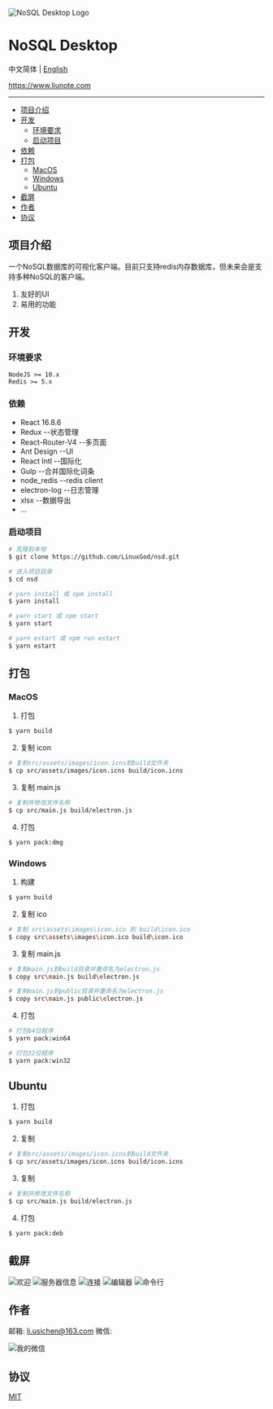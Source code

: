 ![NoSQL Desktop Logo](https://gitee.com/linuxGod/Images/raw/master/nsd/Screenshots/NoSQLDesktopLogo.png)

# NoSQL Desktop
中文简体 | [English](./README.en.md)

<a href="https://www.liunote.com" target="_blank">https://www.liunote.com </a>

***

- [项目介绍](#项目介绍)
- [开发](#开发)
    - [环境要求](#环境要求)
    - [启动项目](#启动项目)
- [依赖](#依赖)
- [打包](#打包)
    - [MacOS](#macos)
    - [Windows](#windows)
    - [Ubuntu](#ubuntu)
- [截屏](#截屏)
- [作者](#作者)
- [协议](#协议)

## 项目介绍
一个NoSQL数据库的可视化客户端。目前只支持redis内存数据库，但未来会是支持多种NoSQL的客户端。
1. 友好的UI
2. 易用的功能

## 开发
### 环境要求
```
NodeJS >= 10.x
Redis >= 5.x
```

### 依赖
* React 16.8.6
* Redux           --状态管理
* React-Router-V4 --多页面
* Ant Design      --UI
* React Intl      --国际化
* Gulp            --合并国际化词条
* node_redis      --redis client
* electron-log    --日志管理
* xlsx            --数据导出
* ...

### 启动项目
```sh
# 克隆到本地
$ git clone https://github.com/LinuxGod/nsd.git

# 进入项目目录
$ cd nsd

# yarn install 或 npm install
$ yarn install

# yarn start 或 npm start
$ yarn start

# yarn estart 或 npm run estart
$ yarn estart
```

## 打包
### MacOS
1.  打包
```sh
$ yarn build
```

2. 复制 icon
```sh
# 复制src/assets/images/icon.icns到build文件夹
$ cp src/assets/images/icon.icns build/icon.icns
```

3. 复制 main.js
```sh
# 复制并修改文件名称
$ cp src/main.js build/electron.js
```

4. 打包
```sh
$ yarn pack:dmg
```

### Windows
1.  构建
```sh
$ yarn build
```

2. 复制 ico
```sh
# 复制 src\assets\images\icon.ico 到 build\icon.ico
$ copy src\assets\images\icon.ico build\icon.ico
```

3. 复制 main.js
```sh
# 复制main.js到build目录并重命名为electron.js
$ copy src\main.js build\electron.js

# 复制main.js到public目录并重命名为electron.js
$ copy src\main.js public\electron.js
```

4. 打包
```sh
# 打包64位程序
$ yarn pack:win64

# 打包32位程序
$ yarn pack:win32
```

## Ubuntu
1.  打包
```sh
$ yarn build
```

2. 复制
```sh
# 复制src/assets/images/icon.icns到build文件夹
$ cp src/assets/images/icon.icns build/icon.icns
```

3. 复制
```sh
# 复制并修改文件名称
$ cp src/main.js build/electron.js
```

4. 打包
```sh
$ yarn pack:deb
```

## 截屏
![欢迎](https://gitee.com/linuxGod/Images/raw/master/nsd/Screenshots/welcome.png)
![服务器信息](https://gitee.com/linuxGod/Images/raw/master/nsd/Screenshots/info.png)
![连接](https://gitee.com/linuxGod/Images/raw/master/nsd/Screenshots/connection.png)
![编辑器](https://gitee.com/linuxGod/Images/raw/master/nsd/Screenshots/editor.png)
![命令行](https://gitee.com/linuxGod/Images/raw/master/nsd/Screenshots/terminal.png)

## 作者
邮箱: <li.usichen@163.com>
微信:  

![我的微信](https://gitee.com/linuxGod/Images/raw/master/nsd/wechat.png)

## 协议
[MIT](./LICENSE)